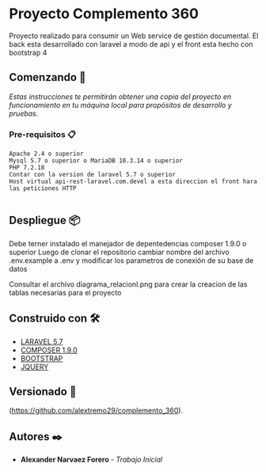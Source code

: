 # Proyecto Complemento 360


Proyecto realizado para consumir un Web service de gestión documental. El back esta desarrollado con laravel a modo de api y el front esta hecho con bootstrap 4 

## Comenzando 🚀

_Estas instrucciones te permitirán obtener una copia del proyecto en funcionamiento en tu máquina local para propósitos de desarrollo y pruebas._
### Pre-requisitos 📋


```
Apache 2.4 o superior
Mysql 5.7 o superior o MariaDB 10.3.14 o superior
PHP 7.2.18
Contar con la version de laravel 5.7 o superior 
Host virtual api-rest-laravel.com.devel a esta direccion el front hara las peticiones HTTP


```

## Despliegue 📦

Debe terner instalado el manejador de depentedencias composer 1.9.0 o superior
Luego de clonar el repositorio cambiar nombre del archivo .env.example a .env y modificar los parametros de conexión de su base de datos

Consultar el archivo diagrama_relacionl.png para crear la creacion de las tablas necesarias para el proyecto

## Construido con 🛠️

* [LARAVEL 5.7](https://laravel.com/docs/5.7)
* [COMPOSER 1.9.0](https://getcomposer.org/)
* [BOOTSTRAP](https://getbootstrap.com/docs/4.0/getting-started/introduction/)
* [JQUERY](https://code.jquery.com/jquery/)


## Versionado 📌

(https://github.com/alextremo29/complemento_360).

## Autores ✒️
* **Alexander Narvaez Forero** - *Trabajo Inicial* 





